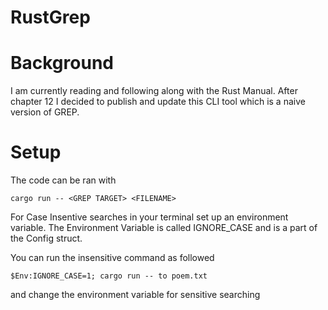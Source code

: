 # RustGrep

# Background

I am currently reading and following along with the Rust Manual. 
After chapter 12 I decided to publish and update this CLI tool 
which is a naive version of GREP.

# Setup
The code can be ran with 
```
cargo run -- <GREP TARGET> <FILENAME>
```

For Case Insentive searches in your terminal set up an environment variable.
The Environment Variable is called IGNORE_CASE and is a part of the Config 
struct.

You can run the insensitive command as followed
```
$Env:IGNORE_CASE=1; cargo run -- to poem.txt
```

and change the environment variable for sensitive searching



